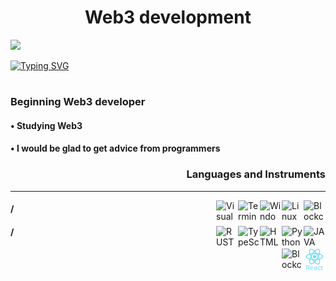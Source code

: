 <h1 font="Play" align="center">Web3 development </h1>

<img src="https://user-images.githubusercontent.com/116753493/199089525-a6b14f0a-23b0-4980-8f73-3a2723b599e7.gif" />

<a href="https://git.io/typing-svg"><img src="https://readme-typing-svg.demolab.com?font=Play&size=30&duration=4300&pause=500&color=9F44F7&center=true&vCenter=true&width=435&lines=Welcome+to+my+metaverse!" alt="Typing SVG" /></a>

#

<h3 font="Play" align="left">Beginning Web3 developer </h3>
<h4 font="Play" align="left">• Studying Web3 </h4>
<h4 font="Play" align="left">• I would be glad to get advice from programmers </h4>



<h3 align="right">Languages and Instruments</h3>

___

<img align="right" src="https://user-images.githubusercontent.com/116753493/199121542-aab5a657-b0b9-49a2-92f2-9dfcd05bcc0d.png" alt="Blockchain" width="35" height="35"/> 
<img align="right" src="https://user-images.githubusercontent.com/116753493/199081153-5821e9a1-2927-47b5-8b6e-f46fe178024c.png" alt="Linux" width="35" height="35"/>
<img align="right" src="https://user-images.githubusercontent.com/116753493/199081513-be2e9f08-2971-473c-8e7c-58c803c52840.png" alt="Windows" width="35" height="35"/>
<img align="right" src="https://user-images.githubusercontent.com/116753493/199081651-29c840f7-d29a-4b53-a921-56b2ebc83e4c.png" alt="Terminal" width="35" height="35"/> 
<img align="right" src="https://user-images.githubusercontent.com/116753493/199036981-d856400d-9370-4b6d-a4ea-90a59c2042d6.png" alt="Visual Studio" width="35" height="35"/>
<h4 font="Play" align="left">/</h4>
<img align="right" src="https://user-images.githubusercontent.com/116753493/199037996-47c4eb21-7612-4b00-8cca-3b3f37563039.png" alt="JAVA script" width="35" height="35"/>
<img align="right" src="https://user-images.githubusercontent.com/116753493/199038472-6190f3cb-c439-4bd8-b7e5-2f3e8964f90d.png" alt="Python" width="35" height="35"/>
<img align="right" src="https://user-images.githubusercontent.com/116753493/199051540-140d7975-32f4-41d0-9e1e-4ac740b64f4e.png" alt="HTML" width="35" height="35"/>
<img align="right" src="https://user-images.githubusercontent.com/116753493/199125143-4d3ed8b2-92d5-41d9-a359-0fa63b4fc2de.png" alt="TypeScript" width="35" height="35"/>
<img align="right" src="https://user-images.githubusercontent.com/116753493/199125515-0680d6e4-1ad9-486a-95df-6b74fbe6e21b.png" alt="RUST" width="35" height="35"/>
<h4 font="Play" align="left">/</h4>
<img align="right" src="https://raw.githubusercontent.com/devicons/devicon/master/icons/react/react-original-wordmark.svg" alt="React" width="35" height="35"/>
<img align="right" src="https://user-images.githubusercontent.com/116753493/199125791-87dedd36-d6eb-4783-975e-9c16e270aea5.png" alt="Blockchain" width="35" height="35"/>

